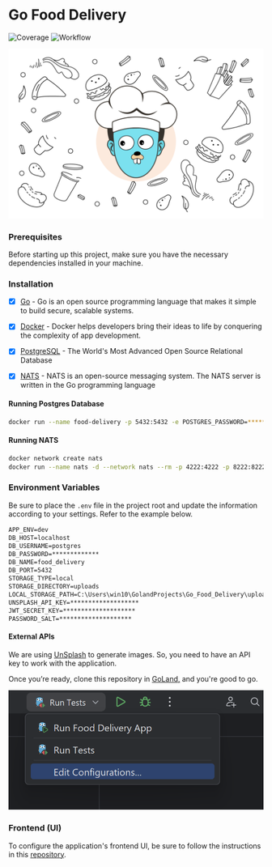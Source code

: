 # Go Food Delivery

![Coverage](https://img.shields.io/badge/Coverage-48.6%25-yellow)
![Workflow](https://github.com/mukulmantosh/Go_Food_Delivery/actions/workflows/test.yaml/badge.svg)

![background](./misc/images/background.png)


### Prerequisites

Before starting up this project, make sure you have the necessary dependencies installed in your machine.

###  Installation

- [x] [Go](https://go.dev/) - Go is an open source programming language that makes it simple to build secure, scalable systems.

- [x] [Docker](https://www.docker.com/) - Docker helps developers bring their ideas to life by conquering the complexity of app development.

- [x] [PostgreSQL](https://www.postgresql.org/) - The World's Most Advanced Open Source Relational Database

- [x] [NATS](https://nats.io/) - NATS is an open-source messaging system. The NATS server is written in the Go programming language



#### Running Postgres Database

```bash
docker run --name food-delivery -p 5432:5432 -e POSTGRES_PASSWORD=****** -d postgres
```

#### Running NATS

```bash
docker network create nats
docker run --name nats -d --network nats --rm -p 4222:4222 -p 8222:8222 nats --http_port 8222 --cluster_name NATS --cluster nats://0.0.0.0:6222
```


### Environment Variables

Be sure to place the `.env` file in the project root and update the information according to your settings. Refer to the example below.

```
APP_ENV=dev
DB_HOST=localhost
DB_USERNAME=postgres
DB_PASSWORD=*************
DB_NAME=food_delivery
DB_PORT=5432
STORAGE_TYPE=local
STORAGE_DIRECTORY=uploads
LOCAL_STORAGE_PATH=C:\Users\win10\GolandProjects\Go_Food_Delivery\uploads
UNSPLASH_API_KEY=*******************
JWT_SECRET_KEY=********************
PASSWORD_SALT=********************
```

#### External APIs

We are using [UnSplash](https://unsplash.com/) to generate images. So, you need to have an API key to work with the application. 

Once you’re ready, clone this repository in [GoLand,](https://www.jetbrains.com/go/) and you're good to go.

![go_run_config](./misc/images/go_run_config.png)

### Frontend (UI)

To configure the application's frontend UI, be sure to follow the instructions in this [repository][repo].


[repo]: https://github.com/mukulmantosh/food_delivery_frontend